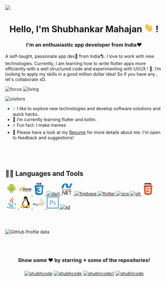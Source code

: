 
![](https://mir-s3-cdn-cf.behance.net/project_modules/max_1200/79731568097599.5b50bca477735.jpg)

<h1 align="center"> Hello, I'm Shubhankar Mahajan <img src="https://raw.githubusercontent.com/ABSphreak/ABSphreak/master/gifs/Hi.gif" width="30px"> ! </h1>

<h3 align="center">I'm an enthusiastic app developer from India❤</h3>  

A self-taught, passionate app dev🎯 from India🌎. I love to work with new technologies. Currently, I am learning how to write flutter apps more efficiently with a well structured code and experimenting with UI/UX !  🌱. I’m looking to apply my skills in a good million dollar idea! So if you have any , let's collaborate xD. 


![focus](https://img.shields.io/badge/focus-FullStack-critical)
![living](https://img.shields.io/badge/living-India-3c9)

 ![visitors](https://visitor-badge.glitch.me/badge?page_id=shubhcode12&left_color=green&right_color=red)
 
- 💡 I like to explore new technologies and develop software solutions and quick hacks.
- 🌱 I’m currently learning flutter and kotlin.
- ⚡ Fun fact: I make memes
- 📝 Please have a look at my [Resume](https://drive.google.com) for more details about me. I'm open to feedback and suggestions!


<br /><br /><br />

## 👨‍💻 Languages and Tools

<p align="start">
<img src="https://raw.githubusercontent.com/devicons/devicon/master/icons/android/android-original-wordmark.svg" alt="android" width="40" height="40"/> </a> <a href="https://aws.amazon.com" target="_blank"> <img src="https://raw.githubusercontent.com/devicons/devicon/master/icons/amazonwebservices/amazonwebservices-original-wordmark.svg" alt="aws" width="40" height="40"/> </a> <a href="https://www.w3schools.com/css/" target="_blank"> <img src="https://raw.githubusercontent.com/devicons/devicon/master/icons/css3/css3-original-wordmark.svg" alt="css3" width="40" height="40"/> </a> <a href="https://dart.dev" target="_blank"> <img src="https://www.vectorlogo.zone/logos/dartlang/dartlang-icon.svg" alt="dart" width="40" height="40"/> </a> <a href="https://dotnet.microsoft.com/" target="_blank"> <img src="https://raw.githubusercontent.com/devicons/devicon/master/icons/dot-net/dot-net-original-wordmark.svg" alt="dotnet" width="40" height="40"/> </a> <a href="https://firebase.google.com/" target="_blank"> <img src="https://www.vectorlogo.zone/logos/firebase/firebase-icon.svg" alt="firebase" width="40" height="40"/> </a> <a href="https://flutter.dev" target="_blank"> <img src="https://www.vectorlogo.zone/logos/flutterio/flutterio-icon.svg" alt="flutter" width="40" height="40"/> </a> <a href="https://cloud.google.com" target="_blank"> <img src="https://www.vectorlogo.zone/logos/google_cloud/google_cloud-icon.svg" alt="gcp" width="40" height="40"/> </a> <a href="https://git-scm.com/" target="_blank"> <img src="https://www.vectorlogo.zone/logos/git-scm/git-scm-icon.svg" alt="git" width="40" height="40"/> </a> <a href="https://www.w3.org/html/" target="_blank"> <img src="https://raw.githubusercontent.com/devicons/devicon/master/icons/html5/html5-original-wordmark.svg" alt="html5" width="40" height="40"/> </a> <a href="https://www.java.com" target="_blank"><img src="https://raw.githubusercontent.com/devicons/devicon/master/icons/java/java-original.svg" alt="java" width="40" height="40"/> </a> <a href="https://www.linux.org/" target="_blank"> <img src="https://raw.githubusercontent.com/devicons/devicon/master/icons/linux/linux-original.svg" alt="linux" width="40" height="40"/> </a> <a href="https://www.mysql.com/" target="_blank"> <img src="https://raw.githubusercontent.com/devicons/devicon/master/icons/mysql/mysql-original-wordmark.svg" alt="mysql" width="40" height="40"/> </a> <a href="https://www.photoshop.com/en" target="_blank"> <img src="https://raw.githubusercontent.com/devicons/devicon/master/icons/photoshop/photoshop-line.svg" alt="photoshop" width="40" height="40"/> </a> <a href="https://www.adobe.com/products/xd.html" target="_blank"> <img src="https://cdn.worldvectorlogo.com/logos/adobe-xd.svg" alt="xd" width="40" height="40"/> </a> 
</p>
<p align="start">

</p>


<br /> <br />

![GitHub Profile data](https://github-readme-stats.vercel.app/api?username=shubhcode12&&show_icons=true&title_color=ffffff&icon_color=bb2acf&text_color=daf7dc&bg_color=151515)


<br /> <br />


<div align="center">

### Show some ❤️ by starring ⭐ some of the repositories!


<p align="center">
<a href="https://linkedin.com/in/shubhcode" target="blank"><img align="center" src="https://cdn.jsdelivr.net/npm/simple-icons@3.0.1/icons/linkedin.svg" alt="shubhcode" height="30" width="40" /></a>
<a href="https://instagram.com/shubhcode" target="blank"><img align="center" src="https://cdn.jsdelivr.net/npm/simple-icons@3.0.1/icons/instagram.svg" alt="shubhcode" height="30" width="40" /></a>
<a href="https://www.youtube.com/c/shubhcode//" target="blank"><img align="center" src="https://cdn.jsdelivr.net/npm/simple-icons@3.0.1/icons/youtube.svg" alt="shubhcode//" height="30" width="40" /></a>
<a href="https://twitter.com/shubhcode" target="blank"><img align="center" src="https://cdn.jsdelivr.net/npm/simple-icons@3.0.1/icons/twitter.svg" alt="shubhcode" height="30" width="40" /></a>
</p>

</div>
